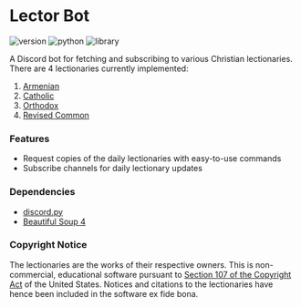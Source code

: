 # Lector Bot
![version](https://img.shields.io/badge/version-alpha-%23ec4242) ![python](https://img.shields.io/badge/python-3.8.6-green) ![library](https://img.shields.io/badge/library-discord.py-blue)

A Discord bot for fetching and subscribing to various Christian lectionaries. There are 4 lectionaries currently implemented:
1. [Armenian](https://vemkar.us/category/lectionary/)
2. [Catholic](https://bible.usccb.org/)
3. [Orthodox](https://www.holytrinityorthodox.com/calendar/)
4. [Revised Common](https://lectionary.library.vanderbilt.edu/daily.php)

### Features
* Request copies of the daily lectionaries with easy-to-use commands
* Subscribe channels for daily lectionary updates

### Dependencies
* [discord.py](https://github.com/Rapptz/discord.py)
* [Beautiful Soup 4](https://www.crummy.com/software/BeautifulSoup/)

### Copyright Notice
The lectionaries are the works of their respective owners. This is non-commercial, educational software pursuant to [Section 107 of the Copyright Act](https://www.copyright.gov/title17/92chap1.html#107) of the United States. Notices and citations to the lectionaries have hence been included in the software ex fide bona.